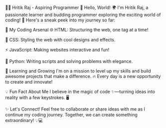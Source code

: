👨‍💻 Hritik Raj - Aspiring Programmer 🌟
Hello, World! 🌍 I'm Hritik Raj, a passionate learner and budding programmer exploring the exciting world of coding! 🚀 Here's a sneak peek into my journey so far:

🚀 My Coding Arsenal
🌐 HTML: Structuring the web, one tag at a time!

🎨 CSS: Styling the web with cool designs and effects.

⚡ JavaScript: Making websites interactive and fun!

🐍 Python: Writing scripts and solving problems with elegance.

🌱 Learning and Growing
I'm on a mission to level up my skills and build awesome projects that make a difference. 🔥 Every day is a new opportunity to create and innovate!

💡 Fun Fact About Me
I believe in the magic of code ✨—turning ideas into reality with a few keystrokes. 🖥️

✨ Let's Connect!
Feel free to collaborate or share ideas with me as I continue my coding journey. Together, we can create something extraordinary! 💡💻
